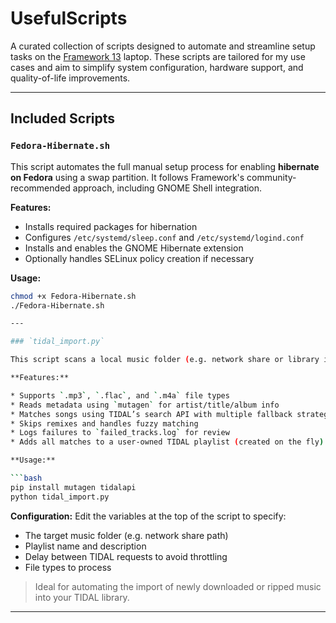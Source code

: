 # UsefulScripts

A curated collection of scripts designed to automate and streamline setup tasks on the [Framework 13](https://frame.work) laptop. These scripts are tailored for my use cases and aim to simplify system configuration, hardware support, and quality-of-life improvements.

---

## Included Scripts

### `Fedora-Hibernate.sh`

This script automates the full manual setup process for enabling **hibernate on Fedora** using a swap partition. It follows Framework's community-recommended approach, including GNOME Shell integration.

**Features:**
- Installs required packages for hibernation
- Configures `/etc/systemd/sleep.conf` and `/etc/systemd/logind.conf`
- Installs and enables the GNOME Hibernate extension
- Optionally handles SELinux policy creation if necessary

**Usage:**
```bash
chmod +x Fedora-Hibernate.sh
./Fedora-Hibernate.sh

---

### `tidal_import.py`

This script scans a local music folder (e.g. network share or library inbox), extracts metadata from supported audio files (`.mp3`, `.flac`, `.m4a`), and attempts to match each track to the TIDAL catalog using the TIDAL API. If a match is found, the track is added to a new playlist in your TIDAL account.

**Features:**

* Supports `.mp3`, `.flac`, and `.m4a` file types
* Reads metadata using `mutagen` for artist/title/album info
* Matches songs using TIDAL’s search API with multiple fallback strategies
* Skips remixes and handles fuzzy matching
* Logs failures to `failed_tracks.log` for review
* Adds all matches to a user-owned TIDAL playlist (created on the fly)

**Usage:**

```bash
pip install mutagen tidalapi
python tidal_import.py
```

**Configuration:**
Edit the variables at the top of the script to specify:

* The target music folder (e.g. network share path)
* Playlist name and description
* Delay between TIDAL requests to avoid throttling
* File types to process

> Ideal for automating the import of newly downloaded or ripped music into your TIDAL library.

---
